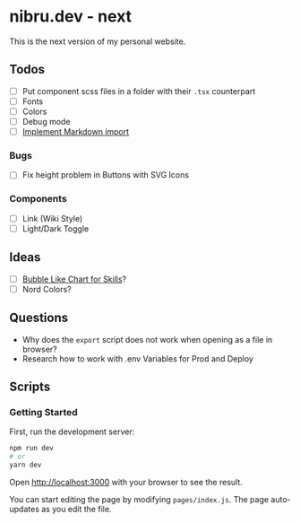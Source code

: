 # nibru.dev - next

This is the next version of my personal website.
## Todos

- [ ] Put component scss files in a folder with their `.tsx` counterpart
- [ ] Fonts
- [ ] Colors
- [ ] Debug mode
- [ ] [Implement Markdown import](http://geekhmer.github.io/blog/2018/03/29/import-markdown-files-and-serve-its-content-in-next-dot-js/)

### Bugs

- [ ] Fix height problem in Buttons with SVG Icons

### Components

- [ ] Link (Wiki Style)
- [ ] Light/Dark Toggle

## Ideas

- [ ] [Bubble Like Chart for Skills](https://www.npmjs.com/package/@weknow/react-bubble-chart-d3)?
- [ ] Nord Colors?
## Questions

- Why does the `export` script does not work when opening as a file in browser?
- Research how to work with .env Variables for Prod and Deploy

## Scripts
### Getting Started

First, run the development server:

```bash
npm run dev
# or
yarn dev
```

Open [http://localhost:3000](http://localhost:3000) with your browser to see the result.

You can start editing the page by modifying `pages/index.js`. The page auto-updates as you edit the file.
